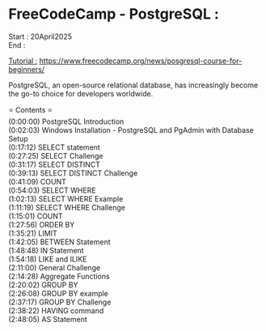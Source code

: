 # FreeCodeCamp - PostgreSQL :

Start : 20April2025 </br>
End : </br>

[Tutorial :](https://www.youtube.com/watch?v=SpfIwlAYaKk) https://www.freecodecamp.org/news/posgresql-course-for-beginners/

PostgreSQL, an open-source relational database, has increasingly become the go-to choice for developers worldwide.</br>

⭐️ Contents ⭐️ </br>
(0:00:00) PostgreSQL Introduction</br>
(0:02:03) Windows Installation - PostgreSQL and PgAdmin with Database Setup</br>
(0:17:12) SELECT statement</br>
(0:27:25) SELECT Challenge</br>
(0:31:17) SELECT DISTINCT</br>
(0:39:13) SELECT DISTINCT Challenge</br>
(0:41:09) COUNT</br>
(0:54:03) SELECT WHERE</br>
(1:02:13) SELECT WHERE Example</br>
(1:11:19) SELECT WHERE Challenge</br>
(1:15:01) COUNT</br>
(1:27:56) ORDER BY</br>
(1:35:21) LIMIT</br>
(1:42:05) BETWEEN Statement</br>
(1:48:48) IN Statement</br>
(1:54:18) LIKE and ILIKE</br>
(2:11:00) General Challenge</br>
(2:14:28) Aggregate Functions</br>
(2:20:02) GROUP BY</br>
(2:26:08) GROUP BY example</br>
(2:37:17) GROUP BY Challenge</br>
(2:38:22) HAVING command</br>
(2:48:05) AS Statement</br>
